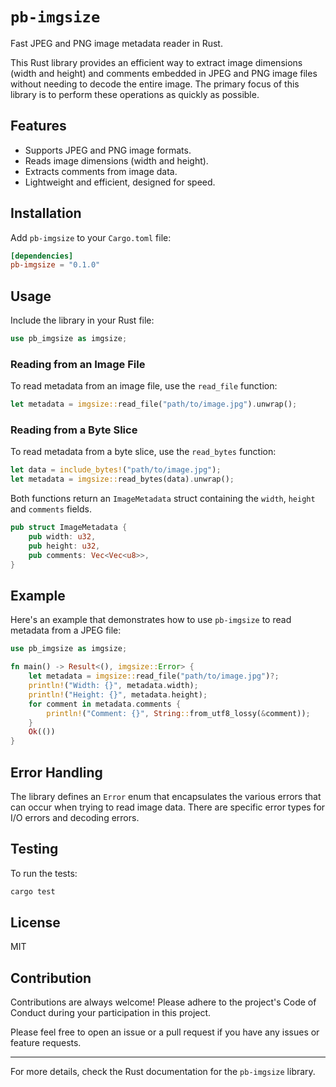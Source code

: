 # `pb-imgsize` 
Fast JPEG and PNG image metadata reader in Rust.

This Rust library provides an efficient way to extract image dimensions (width and height) and comments embedded in JPEG and PNG image files without needing to decode the entire image. The primary focus of this library is to perform these operations as quickly as possible.

## Features

- Supports JPEG and PNG image formats.
- Reads image dimensions (width and height).
- Extracts comments from image data.
- Lightweight and efficient, designed for speed.

## Installation

Add `pb-imgsize` to your `Cargo.toml` file:

```toml
[dependencies]
pb-imgsize = "0.1.0"
```

## Usage

Include the library in your Rust file:

```rust
use pb_imgsize as imgsize;
```

### Reading from an Image File

To read metadata from an image file, use the `read_file` function:

```rust
let metadata = imgsize::read_file("path/to/image.jpg").unwrap();
```

### Reading from a Byte Slice

To read metadata from a byte slice, use the `read_bytes` function:

```rust
let data = include_bytes!("path/to/image.jpg");
let metadata = imgsize::read_bytes(data).unwrap();
```

Both functions return an `ImageMetadata` struct containing the `width`, `height` and `comments` fields.

```rust
pub struct ImageMetadata {
    pub width: u32,
    pub height: u32,
    pub comments: Vec<Vec<u8>>,
}
```

## Example

Here's an example that demonstrates how to use `pb-imgsize` to read metadata from a JPEG file:

```rust
use pb_imgsize as imgsize;

fn main() -> Result<(), imgsize::Error> {
    let metadata = imgsize::read_file("path/to/image.jpg")?;
    println!("Width: {}", metadata.width);
    println!("Height: {}", metadata.height);
    for comment in metadata.comments {
        println!("Comment: {}", String::from_utf8_lossy(&comment));
    }
    Ok(())
}
```

## Error Handling

The library defines an `Error` enum that encapsulates the various errors that can occur when trying to read image data. There are specific error types for I/O errors and decoding errors.

## Testing

To run the tests:

```bash
cargo test
```

## License

MIT

## Contribution

Contributions are always welcome! Please adhere to the project's Code of Conduct during your participation in this project.

Please feel free to open an issue or a pull request if you have any issues or feature requests.

---

For more details, check the Rust documentation for the `pb-imgsize` library.
